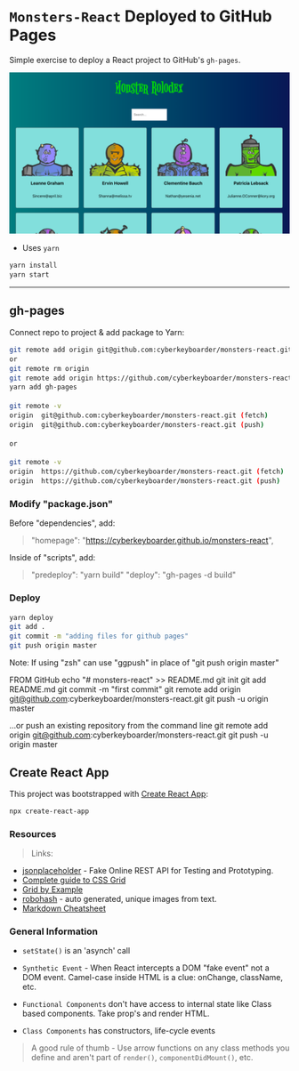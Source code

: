 # `Monsters-React` Deployed to GitHub Pages

Simple exercise to deploy a React project to GitHub's `gh-pages`.

![alt text](https://github.com/cyberkeyboarder/monsters-react/blob/master/img/screenshot.png?raw=true)

<!-- <img src="https://github.com/cyberkeyboarder/monsters-react/blob/master/img/screenshot.png" width="48"> -->

* Uses `yarn`

```bash
yarn install
yarn start
```

---

## gh-pages

Connect repo to project & add package to Yarn:

```bash
git remote add origin git@github.com:cyberkeyboarder/monsters-react.git
or
git remote rm origin
git remote add origin https://github.com/cyberkeyboarder/monsters-react.git
yarn add gh-pages

git remote -v
origin  git@github.com:cyberkeyboarder/monsters-react.git (fetch)
origin  git@github.com:cyberkeyboarder/monsters-react.git (push)

or

git remote -v
origin  https://github.com/cyberkeyboarder/monsters-react.git (fetch)
origin  https://github.com/cyberkeyboarder/monsters-react.git (push)
```

### Modify "package.json"

Before "dependencies", add:
> "homepage": "https://cyberkeyboarder.github.io/monsters-react",

Inside of "scripts", add:
> "predeploy": "yarn build"
> "deploy": "gh-pages -d build"

### Deploy

```bash
yarn deploy
git add .
git commit -m "adding files for github pages"
git push origin master
```

Note: If using "zsh" can use "ggpush" in place of "git push origin master"

FROM GitHub
echo "# monsters-react" >> README.md
git init
git add README.md
git commit -m "first commit"
git remote add origin git@github.com:cyberkeyboarder/monsters-react.git
git push -u origin master

…or push an existing repository from the command line
 git remote add origin git@github.com:cyberkeyboarder/monsters-react.git
git push -u origin master

## Create React App

This project was bootstrapped with [Create React App](https://github.com/facebook/create-react-app):

```bash
npx create-react-app
```

### Resources

> Links:

* [jsonplaceholder](https://jsonplaceholder.typicode.com/users) - Fake Online REST API for Testing and Prototyping.
* [Complete guide to CSS Grid](https://css-tricks.com/snippets/css/complete-guide-grid/)
* [Grid by Example](https://gridbyexample.com/what/)
* [robohash](https://robohash.org/1?set=set2) - auto generated, unique images from text.
* [Markdown Cheatsheet](https://github.com/adam-p/markdown-here/wiki/Markdown-Cheatsheet)

### General Information

* `setState()` is an 'asynch' call
* `Synthetic Event` - When React intercepts a DOM
"fake event" not a DOM event.  Camel-case inside HTML is a clue: onChange, className, etc.

* `Functional Components` don't have access to internal state like Class based components.  Take prop's
and render HTML.
* `Class Components` has constructors, life-cycle events

> A good rule of thumb - Use arrow functions on any class methods you define and
aren't part of `render()`, `componentDidMount()`, etc.
